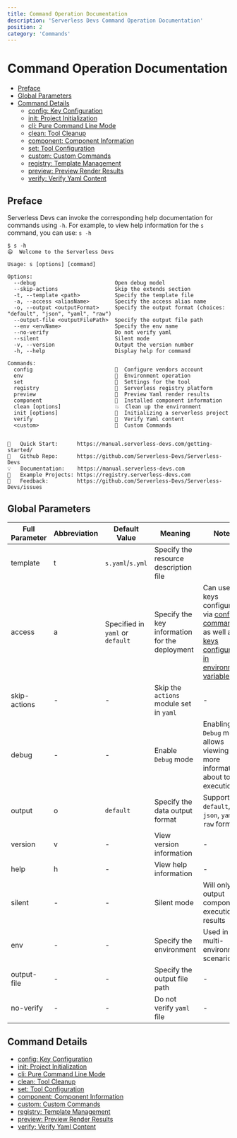 ```yaml
---
title: Command Operation Documentation
description: 'Serverless Devs Command Operation Documentation'
position: 2
category: 'Commands'
---
```

# Command Operation Documentation

- [Preface](#preface)
- [Global Parameters](#global-parameters)
- [Command Details](#command-details)
  - [config: Key Configuration](./config.md)
  - [init: Project Initialization](./init.md)
  - [cli: Pure Command Line Mode](./cli.md)
  - [clean: Tool Cleanup](./clean.md)
  - [component: Component Information](./component.md)
  - [set: Tool Configuration](./set.md)
  - [custom: Custom Commands](./custom.md)
  - [registry: Template Management](./registry.md)
  - [preview: Preview Render Results](./preview.md)
  - [verify: Verify Yaml Content](./verify.md)

## Preface

Serverless Devs can invoke the corresponding help documentation for commands using `-h`. For example, to view help information for the `s` command, you can use: `s -h`

```shell script
$ s -h
😃  Welcome to the Serverless Devs

Usage: s [options] [command]

Options:
  --debug                         Open debug model
  --skip-actions                  Skip the extends section
  -t, --template <path>           Specify the template file
  -a, --access <aliasName>        Specify the access alias name
  -o, --output <outputFormat>     Specify the output format (choices: "default", "json", "yaml", "raw")
  --output-file <outputFilePath>  Specify the output file path
  --env <envName>                 Specify the env name
  --no-verify                     Do not verify yaml
  --silent                        Silent mode
  -v, --version                   Output the version number
  -h, --help                      Display help for command

Commands:
  config                          👤  Configure vendors account
  env                             🌱  Environment operation
  set                             🔧  Settings for the tool
  registry                        🚢  Serverless registry platform
  preview                         👀  Preview Yaml render results
  component                       🔌  Installed component information
  clean [options]                 💥  Clean up the environment
  init [options]                  💞  Initializing a serverless project
  verify                          🔭  Verify Yaml content
  <custom>                        🧭  Custom Commands


🙌   Quick Start:      https://manual.serverless-devs.com/getting-started/
🌟   Github Repo:      https://github.com/Serverless-Devs/Serverless-Devs
💡   Documentation:    https://manual.serverless-devs.com
🚀   Example Projects: https://registry.serverless-devs.com
📝   Feedback:         https://github.com/Serverless-Devs/Serverless-Devs/issues
```

## Global Parameters

| Full Parameter | Abbreviation | Default Value | Meaning | Notes |
|-----|-----|-----|-----|-----|
| template | t | `s.yaml`/`s.yml` | Specify the resource description file |  |
| access | a | Specified in `yaml` or `default` | Specify the key information for the deployment | Can use keys configured via [config command](./command/config.md#config-add-command), as well as [keys configured in environment variables](./command/config.md#setting-keys-via-environment-variables) |
| skip-actions | - | - | Skip the `actions` module set in `yaml` | - |
| debug | - | - | Enable `Debug` mode | Enabling `Debug` mode allows viewing more information about tool execution |
| output | o | `default` | Specify the data output format | Supports `default`, `json`, `yaml`, `raw` formats |
| version | v | - | View version information | - |
| help | h | - | View help information | - |
| silent | - | - | Silent mode | Will only output component execution results |
| env | - | - | Specify the environment | Used in multi-environment scenarios |
| output-file | - | - | Specify the output file path | - |
| no-verify | - | - | Do not verify `yaml` file | - |

## Command Details

- [config: Key Configuration](./config.md)
- [init: Project Initialization](./init.md)
- [cli: Pure Command Line Mode](./cli.md)
- [clean: Tool Cleanup](./clean.md)
- [set: Tool Configuration](./set.md)
- [component: Component Information](./component.md)
- [custom: Custom Commands](./custom.md)
- [registry: Template Management](./registry.md)
- [preview: Preview Render Results](./preview.md)
- [verify: Verify Yaml Content](./verify.md)
